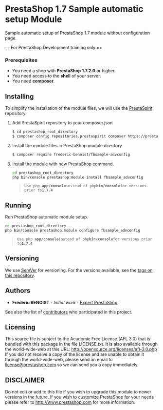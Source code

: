 # PrestaShop 1.7 Sample automatic setup Module

Sample automatic setup of PrestaShop 1.7 module without configuration page.

==For PrestaShop Development training only.==

### Prerequisites

- You need a shop with **PrestaShop 1.7.2.0** or higher.
- You need access to the **shell** of your server.
- You need **composer**.

## Installing

To simplify the installation of the module files, we will use the [PrestaSpirit](https://prestaspirit.org) repository.

1. Add PrestaSpirit repository to your composer.json 
    ```sh
    $ cd prestashop_root_directory
    $ composer config repositories.prestaspirit composer https://prestaspirit.org
    ```
2. Install the module files in PrestaShop module directory
    ```sh
    $ composer require frederic-benoist/fbsample-advconfig
    ```

3. Install the module with new PrestaShop command.

    ```sh
    cd prestashop_root_directory
    php bin/console prestashop:module install fbsample_advconfig
    ```
    >`Use php `**`app/console`**` instead of php `**`bin/console`**` for versions prior to `**`1.7.4`**

## Running 

Run PrestaShop automatic module setup.

```sh
cd prestashop_root_directory
php bin/console prestashop:module configure fbsample_advconfig
```

>`Use php `**`app/console`**` instead of php `**`bin/console`**` for versions prior to `**`1.7.4`**


## Versioning

We use [SemVer](http://semver.org/) for versioning. For the versions available, see the [tags on this repository](https://github.com/frederic-benoist/fbsample-advconfig/tags). 

## Authors

* **Frédéric BENOIST** - *Initial work* - [Expert PrestaShop](https://www.fbenoist.com)

See also the list of [contributors](https://github.com/frederic-benoist/fbsample-advconfig/Contributors) who participated in this project.

## Licensing

This source file is subject to the Academic Free License (AFL 3.0)
that is bundled with this package in the file LICENSE.txt.
It is also available through the world-wide-web at this URL:
http://opensource.org/licenses/afl-3.0.php
If you did not receive a copy of the license and are unable to
obtain it through the world-wide-web, please send an email
to license@prestashop.com so we can send you a copy immediately.

## DISCLAIMER
 
Do not edit or add to this file if you wish to upgrade this module to newer
versions in the future. If you wish to customize PrestaShop for your
needs please refer to http://www.prestashop.com for more information.
